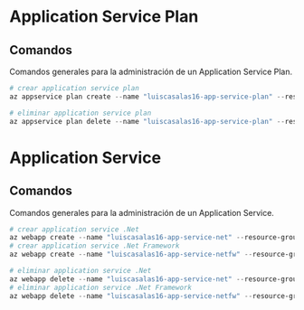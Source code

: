 # Application Service Plan

## Comandos

Comandos generales para la administración de un Application Service Plan.

```powershell
# crear application service plan
az appservice plan create --name "luiscasalas16-app-service-plan" --resource-group "luiscasalas16-resource-group" --location "eastus2" --sku "F1"
```

```powershell
# eliminar application service plan
az appservice plan delete --name "luiscasalas16-app-service-plan" --resource-group "luiscasalas16-resource-group"
```

# Application Service

## Comandos

Comandos generales para la administración de un Application Service.

```powershell
# crear application service .Net
az webapp create --name "luiscasalas16-app-service-net" --resource-group "luiscasalas16-resource-group" --plan "luiscasalas16-app-service-plan" --runtime "dotnet:7"
# crear application service .Net Framework
az webapp create --name "luiscasalas16-app-service-netfw" --resource-group "luiscasalas16-resource-group" --plan "luiscasalas16-app-service-plan" --runtime "ASPNET:V4.8"
```

```powershell
# eliminar application service .Net
az webapp delete --name "luiscasalas16-app-service-net" --resource-group "luiscasalas16-resource-group" --keep-empty-plan
# eliminar application service .Net Framework
az webapp delete --name "luiscasalas16-app-service-netfw" --resource-group "luiscasalas16-resource-group" --keep-empty-plan
```
